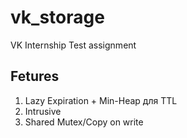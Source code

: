 # vk_storage
VK Internship Test assignment


## Fetures

1. Lazy Expiration + Min-Heap для TTL
2. Intrusive 
3. Shared Mutex/Copy on write
